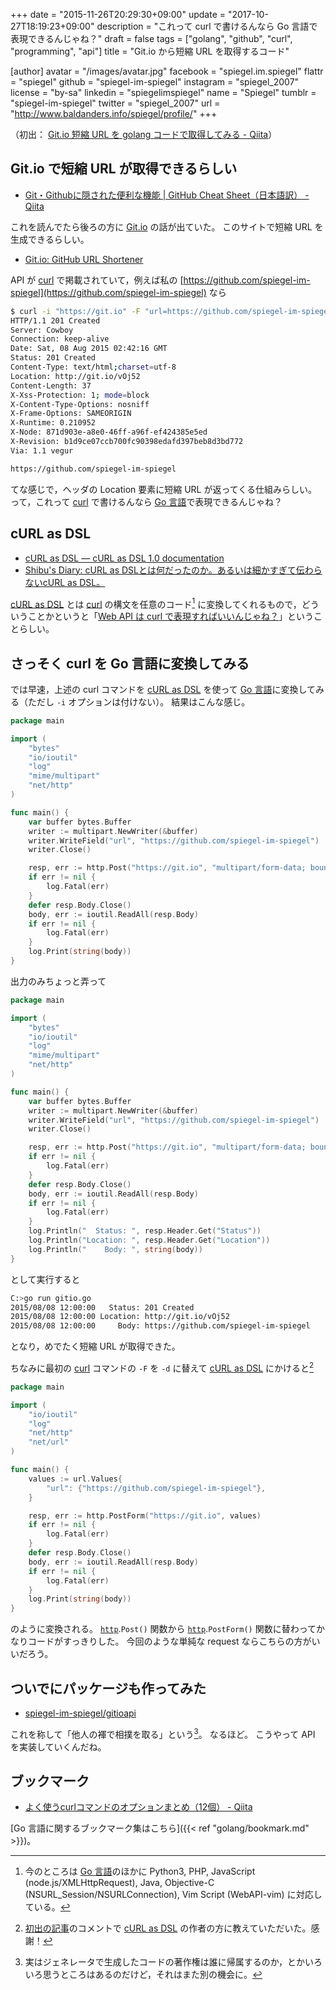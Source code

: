 +++
date = "2015-11-26T20:29:30+09:00"
update = "2017-10-27T18:19:23+09:00"
description = "これって curl で書けるんなら Go 言語で表現できるんじゃね？"
draft = false
tags = ["golang", "github", "curl", "programming", "api"]
title = "Git.io から短縮 URL を取得するコード"

[author]
  avatar = "/images/avatar.jpg"
  facebook = "spiegel.im.spiegel"
  flattr = "spiegel"
  github = "spiegel-im-spiegel"
  instagram = "spiegel_2007"
  license = "by-sa"
  linkedin = "spiegelimspiegel"
  name = "Spiegel"
  tumblr = "spiegel-im-spiegel"
  twitter = "spiegel_2007"
  url = "http://www.baldanders.info/spiegel/profile/"
+++

（初出： [Git.io 短縮 URL を golang コードで取得してみる - Qiita](http://qiita.com/spiegel-im-spiegel/items/042751d98e315e4e3382)）

## Git.io で短縮 URL が取得できるらしい

- [Git・Githubに隠された便利な機能 | GitHub Cheat Sheet（日本語訳） - Qiita](http://qiita.com/sotayamashita/items/1cf05f2a2be3d6fb3388)

これを読んでたら後ろの方に [Git.io] の話が出ていた。
このサイトで短縮 URL を生成できるらしい。

- [Git.io: GitHub URL Shortener](https://github.com/blog/985-git-io-github-url-shortener)

API が [curl] で掲載されていて，例えば私の [https://github.com/spiegel-im-spiegel](https://github.com/spiegel-im-spiegel) なら

```bash
$ curl -i "https://git.io" -F "url=https://github.com/spiegel-im-spiegel"
HTTP/1.1 201 Created
Server: Cowboy
Connection: keep-alive
Date: Sat, 08 Aug 2015 02:42:16 GMT
Status: 201 Created
Content-Type: text/html;charset=utf-8
Location: http://git.io/vOj52
Content-Length: 37
X-Xss-Protection: 1; mode=block
X-Content-Type-Options: nosniff
X-Frame-Options: SAMEORIGIN
X-Runtime: 0.210952
X-Node: 871d903e-a8e0-46ff-a96f-ef424385e5ed
X-Revision: b1d9ce07ccb700fc90398edafd397beb8d3bd772
Via: 1.1 vegur

https://github.com/spiegel-im-spiegel
```

てな感じで，ヘッダの Location 要素に短縮 URL が返ってくる仕組みらしい。
って，これって [curl] で書けるんなら [Go 言語]で表現できるんじゃね？

## cURL as DSL

- [cURL as DSL — cURL as DSL 1.0 documentation](https://shibukawa.github.io/curl_as_dsl/)
- [Shibu's Diary: cURL as DSLとは何だったのか。あるいは細かすぎて伝わらないcURL as DSL。](http://blog.shibu.jp/article/115602749.html)

[cURL as DSL] とは [curl] の構文を任意のコード[^a] に変換してくれるもので，どういうことかというと「[Web API は curl で表現すればいいんじゃね？](http://qiita.com/Hiraku/items/dfda2f8a5353b0742271)」ということらしい。

[^a]: 今のところは [Go 言語]のほかに Python3, PHP, JavaScript (node.js/XMLHttpRequest), Java, Objective-C (NSURL_Session/NSURLConnection), Vim Script (WebAPI-vim) に対応している。

## さっそく curl を Go 言語に変換してみる

では早速，上述の curl コマンドを [cURL as DSL] を使って [Go 言語]に変換してみる（ただし `-i` オプションは付けない）。
結果はこんな感じ。

```go
package main

import (
    "bytes"
    "io/ioutil"
    "log"
    "mime/multipart"
    "net/http"
)

func main() {
    var buffer bytes.Buffer
    writer := multipart.NewWriter(&buffer)
    writer.WriteField("url", "https://github.com/spiegel-im-spiegel")
    writer.Close()

    resp, err := http.Post("https://git.io", "multipart/form-data; boundary="+writer.Boundary(), &buffer)
    if err != nil {
        log.Fatal(err)
    }
    defer resp.Body.Close()
    body, err := ioutil.ReadAll(resp.Body)
    if err != nil {
        log.Fatal(err)
    }
    log.Print(string(body))
}
```

出力のみちょっと弄って

```go
package main

import (
    "bytes"
    "io/ioutil"
    "log"
    "mime/multipart"
    "net/http"
)

func main() {
    var buffer bytes.Buffer
    writer := multipart.NewWriter(&buffer)
    writer.WriteField("url", "https://github.com/spiegel-im-spiegel")
    writer.Close()

    resp, err := http.Post("https://git.io", "multipart/form-data; boundary="+writer.Boundary(), &buffer)
    if err != nil {
        log.Fatal(err)
    }
    defer resp.Body.Close()
    body, err := ioutil.ReadAll(resp.Body)
    if err != nil {
        log.Fatal(err)
    }
    log.Println("  Status: ", resp.Header.Get("Status"))
    log.Println("Location: ", resp.Header.Get("Location"))
    log.Println("    Body: ", string(body))
}
```

として実行すると

```bash
C:>go run gitio.go
2015/08/08 12:00:00   Status: 201 Created
2015/08/08 12:00:00 Location: http://git.io/vOj52
2015/08/08 12:00:00     Body: https://github.com/spiegel-im-spiegel
```

となり，めでたく短縮 URL が取得できた。

ちなみに最初の [curl] コマンドの `-F` を `-d` に替えて [cURL as DSL] にかけると[^b]

[^b]: [初出の記事](http://qiita.com/spiegel-im-spiegel/items/042751d98e315e4e3382)のコメントで [cURL as DSL] の作者の方に教えていただいた。感謝！

```go
package main

import (
    "io/ioutil"
    "log"
    "net/http"
    "net/url"
)

func main() {
    values := url.Values{
        "url": {"https://github.com/spiegel-im-spiegel"},
    }

    resp, err := http.PostForm("https://git.io", values)
    if err != nil {
        log.Fatal(err)
    }
    defer resp.Body.Close()
    body, err := ioutil.ReadAll(resp.Body)
    if err != nil {
        log.Fatal(err)
    }
    log.Print(string(body))
}
```

のように変換される。
[`http`].`Post()` 関数から [`http`].`PostForm()` 関数に替わってかなりコードがすっきりした。
今回のような単純な request ならこちらの方がいいだろう。

## ついでにパッケージも作ってみた

- [spiegel-im-spiegel/gitioapi](https://github.com/spiegel-im-spiegel/gitioapi)

これを称して「他人の褌で相撲を取る」という[^c]。
なるほど。
こうやって API を実装していくんだね。

[^c]: 実はジェネレータで生成したコードの著作権は誰に帰属するのか，とかいろいろ思うところはあるのだけど，それはまた別の機会に。

## ブックマーク

- [よく使うcurlコマンドのオプションまとめ（12個） - Qiita](https://qiita.com/shtnkgm/items/45b4cd274fa813d29539)

[Go 言語に関するブックマーク集はこちら]({{< ref "golang/bookmark.md" >}})。

[Go 言語]: https://golang.org/ "The Go Programming Language"
[Git.io]: http://git.io/ "git.io"
[curl]: http://curl.haxx.se/ "curl and libcurl"
[cURL as DSL]: https://shibukawa.github.io/curl_as_dsl/ "cURL as DSL — cURL as DSL 1.0 documentation"
[`http`]: https://golang.org/pkg/net/http/ "http - The Go Programming Language"

